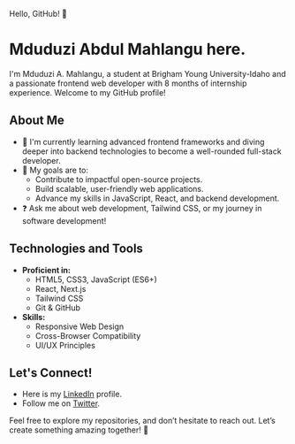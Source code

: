 Hello, GitHub! 👋
            
# Mduduzi Abdul Mahlangu here.

I'm Mduduzi A. Mahlangu, a student at Brigham Young University-Idaho and a passionate frontend web developer with 8 months of internship experience. Welcome to my GitHub profile!

## About Me

- 🔧 I'm currently learning advanced frontend frameworks and diving deeper into backend technologies to become a well-rounded full-stack developer.
- 🌟 My goals are to:
  - Contribute to impactful open-source projects.
  - Build scalable, user-friendly web applications.
  - Advance my skills in JavaScript, React, and backend development.
- ❓ Ask me about web development, Tailwind CSS, or my journey in software development!

## Technologies and Tools

- **Proficient in:**
  - HTML5, CSS3, JavaScript (ES6+)
  - React, Next.js
  - Tailwind CSS
  - Git & GitHub
- **Skills:**
  - Responsive Web Design
  - Cross-Browser Compatibility
  - UI/UX Principles

## Let's Connect!

- Here is my [LinkedIn](https://www.linkedin.com/in/mduduzi-mahlangu/) profile.
- Follow me on [Twitter](https://twitter.com/MduduziMahlangu).

Feel free to explore my repositories, and don’t hesitate to reach out. Let’s create something amazing together! 🚀

